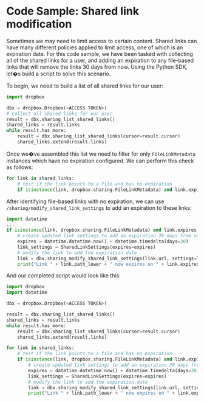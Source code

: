 # Code Sample: Shared link modification

Sometimes we may need to limit access to certain content. Shared links can have many different policies applied to limit access, one of which is an expiration date. For this code sample, we have been tasked with collecting all of the shared links for a user, and adding an expiration to any file-based links that will remove the links 30 days from now. Using the Python SDK, let�s build a script to solve this scenario.

To begin, we need to build a list of all shared links for our user:

```python
import dropbox

dbx = dropbox.Dropbox(<ACCESS TOKEN>)
# Collect all shared links for our user
result = dbx.sharing_list_shared_links()
shared_links = result.links
while result.has_more:
	result = dbx.sharing_list_shared_links(cursor=result.cursor)
	shared_links.extend(result.links)
```

Once we�ve assembled this list we need to filter for only `FileLinkMetadata` instances which have no expiration configured. We can perform this check as follows:

```python
for link in shared_links:
	# test if the link points to a file and has no expiration
	if isinstance(link, dropbox.sharing.FileLinkMetadata) and link.expires is None:
```

After identifying file-based links with no expiration, we can use `/sharing/modify_shared_link_settings` to add an expiration to these links:

```python
import datetime
...
if isinstance(link, dropbox.sharing.FileLinkMetadata) and link.expires is None:
    # create updated link settings to add an expiration 30 days from now
    expires = datetime.datetime.now() + datetime.timedelta(days=30)
    link_settings = SharedLinkSettings(expires=expires)
    # modify the link to add the expiration date
    link = dbx.sharing_modify_shared_link_settings(link.url, settings=link_settings)
    print("Link " + link.path_lower + " now expires on " + link.expires.strftime("%Y-%m-%d %H:%M:%S"))
```

And our completed script would look like this:

```python
import dropbox
import datetime

dbx = dropbox.Dropbox(<ACCESS TOKEN>)

result = dbx.sharing_list_shared_links()
shared_links = result.links
while result.has_more:
    result = dbx.sharing_list_shared_links(cursor=result.cursor)
    shared_links.extend(result.links)

for link in shared_links:
    # test if the link points to a file and has no expiration
    if isinstance(link, dropbox.sharing.FileLinkMetadata) and link.expires is None:
        # create updated link settings to add an expiration 30 days from now
        expires = datetime.datetime.now() + datetime.timedelta(days=30)
        link_settings = SharedLinkSettings(expires=expires)
        # modify the link to add the expiration date
        link = dbx.sharing_modify_shared_link_settings(link.url, settings=link_settings)
        print("Link " + link.path_lower + " now expires on " + link.expires.strftime("%Y-%m-%d %H:%M:%S"))
```